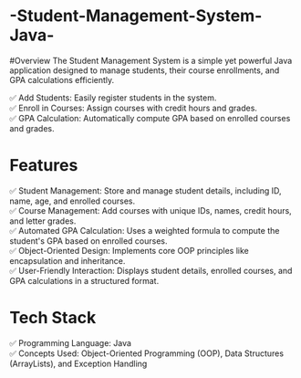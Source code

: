 # -Student-Management-System-Java-
#Overview
The Student Management System is a simple yet powerful Java application designed to manage students, their course enrollments, and GPA calculations efficiently.

✅ Add Students: Easily register students in the system. <br>
✅ Enroll in Courses: Assign courses with credit hours and grades.<br>
✅ GPA Calculation: Automatically compute GPA based on enrolled courses and grades.<br>

# Features
✅ Student Management: Store and manage student details, including ID, name, age, and enrolled courses.<br>
✅ Course Management: Add courses with unique IDs, names, credit hours, and letter grades.<br>
✅ Automated GPA Calculation: Uses a weighted formula to compute the student's GPA based on enrolled courses.<br>
✅ Object-Oriented Design: Implements core OOP principles like encapsulation and inheritance.<br>
✅ User-Friendly Interaction: Displays student details, enrolled courses, and GPA calculations in a structured format.<br>

# Tech Stack<br>
✅ Programming Language: Java<br>
✅ Concepts Used: Object-Oriented Programming (OOP), Data Structures (ArrayLists), and Exception Handling<br>
